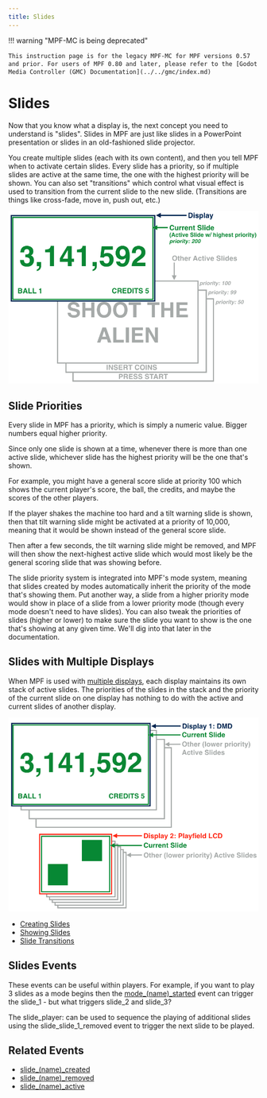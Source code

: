 ```yaml
---
title: Slides
---
```


!!! warning "MPF-MC is being deprecated"

    This instruction page is for the legacy MPF-MC for MPF versions 0.57 and prior. For users of MPF 0.80 and later, please refer to the [Godot Media Controller (GMC) Documentation](../../gmc/index.md)

# Slides


Now that you know what a display is, the next concept you need to
understand is "slides". Slides in MPF are just like slides in a
PowerPoint presentation or slides in an old-fashioned slide projector.

You create multiple slides (each with its own content), and then you
tell MPF when to activate certain slides. Every slide has a priority, so
if multiple slides are active at the same time, the one with the highest
priority will be shown. You can also set "transitions" which control
what visual effect is used to transition from the current slide to the
new slide. (Transitions are things like cross-fade, move in, push out,
etc.)

![image](/mc/images/how_slides_work.png)

## Slide Priorities

Every slide in MPF has a priority, which is simply a numeric value.
Bigger numbers equal higher priority.

Since only one slide is shown at a time, whenever there is more than one
active slide, whichever slide has the highest priority will be the one
that's shown.

For example, you might have a general score slide at priority 100 which
shows the current player's score, the ball, the credits, and maybe the
scores of the other players.

If the player shakes the machine too hard and a tilt warning slide is
shown, then that tilt warning slide might be activated at a priority of
10,000, meaning that it would be shown instead of the general score
slide.

Then after a few seconds, the tilt warning slide might be removed, and
MPF will then show the next-highest active slide which would most likely
be the general scoring slide that was showing before.

The slide priority system is integrated into MPF's mode system, meaning
that slides created by modes automatically inherit the priority of the
mode that's showing them. Put another way, a slide from a higher
priority mode would show in place of a slide from a lower priority mode
(though every mode doesn't need to have slides). You can also tweak the
priorities of slides (higher or lower) to make sure the slide you want
to show is the one that's showing at any given time. We'll dig into
that later in the documentation.

## Slides with Multiple Displays

When MPF is used with
[multiple displays](../displays/index.md), each display maintains its own stack of active slides. The
priorities of the slides in the stack and the priority of the current
slide on one display has nothing to do with the active and current
slides of another display.

![image](/mc/images/slides_with_multiple_displays.png)

* [Creating Slides](creating_slides.md)
* [Showing Slides](showing_slides.md)
* [Slide Transitions](transitions.md)

## Slides Events

These events can be useful within players. For example, if you want to
play 3 slides as a mode begins then the
[mode_(name)_started](../../events/mode_name_started.md) event can
trigger the slide_1 - but what triggers slide_2 and slide_3?

The slide_player: can be used to sequence the playing of additional
slides using the slide_slide_1_removed event to trigger the next slide
to be played.

## Related Events

* [slide_(name)_created](../../events/slide_slide_created.md)
* [slide_(name)_removed](../../events/slide_slide_removed.md)
* [slide_(name)_active](../../events/slide_slide_active.md)
